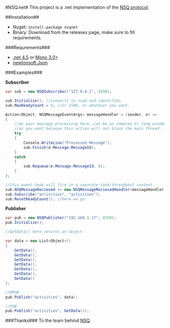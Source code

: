 #NSQ.net#
This project is a .net implementation of the [NSQ protocol](https://github.com/bitly/nsq/blob/master/docs/protocol.md).

##Installation##
* Nuget: ```install-package nsqnet```
* Binary: Download from the releases page, make sure to fill requirements.

###Requrements###
* [.net 4.5](http://www.microsoft.com/visualstudio/eng/downloads#d-net-45) or [Mono 3.0+](http://www.mono-project.com/Release_Notes_Mono_3.0#New_in_Mono_3.0.10)
* [newtonsoft.Json](http://json.codeplex.com/)

###Examples###

**Subscriber**
```C#
var sub = new NSQSubscriber("127.0.0.1", 4150);

sub.Initialize(); //connects to nsqd and identifies.
sub.MaxReadyCount = 5; //or 2500, or whatever you want.

Action<Object, NSQMessageEventArgs> messageHandler = (sender, e) =>
{
    //do your message processing here, can be as complex or long winded
    //as you want because this action will not block the main thread.
    try
    {
        Console.WriteLine("Processed Message");
        sub.Finish(e.Message.MessageId);
    }
    catch
    {
        sub.Requeue(e.Message.MessageId, 0);
    }
};

//this event hook will fire in a separate task/threadpool context
sub.NSQMessageRecieved += new NSQMessageRecievedHandler(messageHandler);
sub.Subscribe("activities", "activities");
sub.ResetReadyCount(); //here we go.
```

**Publisher**
```C#
var pub = new NSQPublisher("192.168.1.17", 4150);
pub.Initialize();

//GetData() here returns an object

var data = new List<Object>()
{   
    GetData(),
    GetData(),
    GetData(),
    GetData(),
    GetData(),
    GetData(),
    GetData()
};

//MPUB
pub.Publish("activities", data);

//PUB
pub.Publish("activities", GetData());
```

###Thanks###
To the team behind [NSQ](https://github.com/bitly/nsq)
